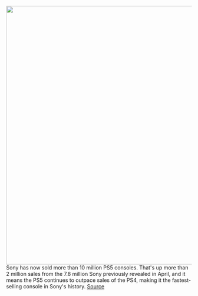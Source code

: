 <img src='https://cdn.vox-cdn.com/thumbor/kbXryFalFdEjZqAyeK0c39kS0N4=/0x0:2040x1360/1200x800/filters:focal(857x517:1183x843)/cdn.vox-cdn.com/uploads/chorus_image/image/69644061/vpavic_4278_20201030_0119.0.jpg' width='700px' /><br/>
Sony has now sold more than 10 million PS5 consoles. That's up more than 2 million sales from the 7.8 million Sony previously revealed in April, and it means the PS5 continues to outpace sales of the PS4, making it the fastest-selling console in Sony's history.
<a href='https://www.theverge.com/2021/7/28/22597784/sony-ps5-playstation-5-sales'> Source <a/>